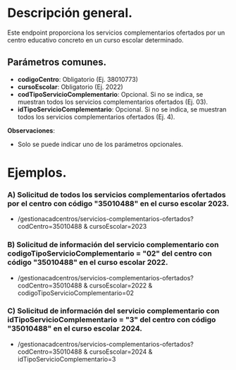 # Descripción general.

Este endpoint proporciona los servicios complementarios ofertados por un centro educativo concreto en un curso escolar determinado.

## Parámetros comunes.
* **codigoCentro**: Obligatorio (Ej. 38010773)
* **cursoEscolar**: Obligatorio (Ej. 2022)
* **codTipoServicioComplementario**: Opcional. Si no se indica, se muestran todos los servicios complementarios ofertados (Ej. 03).
* **idTipoServicioComplementario**: Opcional. Si no se indica, se muestran todos los servicios complementarios ofertados (Ej. 4).


**Observaciones**:
* Solo se puede indicar uno de los parámetros opcionales.

# Ejemplos.
### A) Solicitud de todos los servicios complementarios ofertados por el centro con código "35010488" en el curso escolar 2023.
* /gestionacadcentros/servicios-complementarios-ofertados?codCentro=35010488 & cursoEscolar=2023

### B) Solicitud de información del servicio complementario con codigoTipoServicioComplementario = "02" del centro con código "35010488" en el curso escolar 2022.
* /gestionacadcentros/servicios-complementarios-ofertados?codCentro=35010488 & cursoEscolar=2022 & codigoTipoServicioComplementario=02

### C) Solicitud de información del servicio complementario con idTipoServicioComplementario = "3" del centro con código "35010488" en el curso escolar 2024. 
* /gestionacadcentros/servicios-complementarios-ofertados?codCentro=35010488 & cursoEscolar=2024 & idTipoServicioComplementario=3
